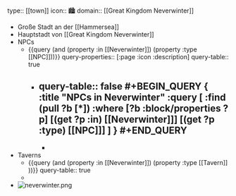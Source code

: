 type:: [[town]]
icon:: 🏙️
domain:: [[Great Kingdom Neverwinter]]

- Große Stadt an der [[Hammersea]]
- Hauptstadt von [[Great Kingdom Neverwinter]]
- NPCs
	- {{query (and (property :in [[Neverwinter]]) (property :type [[NPC]]))}}
	  query-properties:: [:page :icon :description]
	  query-table:: true
		- query-table:: false
		  #+BEGIN_QUERY
		  {
		    :title "NPCs in Neverwinter"
		    :query [
		      :find (pull ?b [*])
		      :where
		        [?b :block/properties ?p]
		        [(get ?p :in) [[Neverwinter]]]
		        [(get ?p :type) [[NPC]]]
		    ]
		  }
		  #+END_QUERY
			-
			-
- Taverns
	- {{query (and (property :in [[Neverwinter]]) (property :type [[Tavern]] ))}}
	  query-table:: true
	-
- ![neverwinter.png](../assets/neverwinter_1728047649096_0.png)